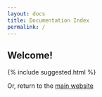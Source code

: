 ```yaml
---
layout: docs
title: Documentation Index
permalink: /
---
```


## Welcome!

{% include suggested.html %}

Or, return to the [main website](https://polychromatic.app)
